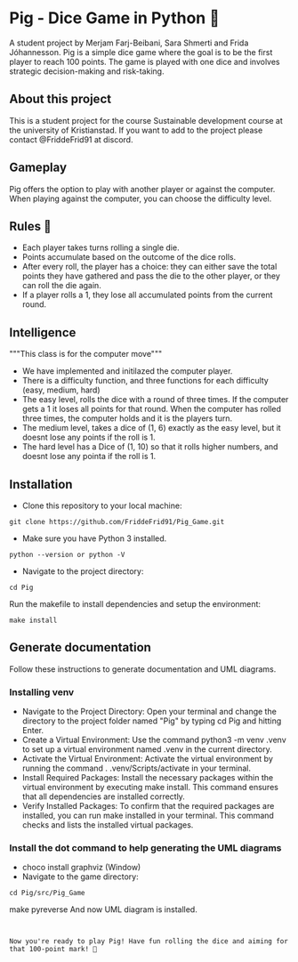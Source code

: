 # Pig - Dice Game in Python 🐷
A student project by Merjam Farj-Beibani, Sara Shmerti and Frida Jóhannesson.
Pig is a simple dice game where the goal is to be the first player to reach 100 points. The game is played with one dice and involves strategic decision-making and risk-taking.

## About this project
This is a student project for the course Sustainable development course at the university of Kristianstad. If you want to add to the project please contact @FriddeFrid91 at discord.
## Gameplay
Pig offers the option to play with another player or against the computer. When playing against the computer, you can choose the difficulty level.

## Rules 🎲
- Each player takes turns rolling a single die.
- Points accumulate based on the outcome of the dice rolls.
- After every roll, the player has a choice: they can either save the total points they have gathered and pass the die to the other player, or they can roll the die again.
- If a player rolls a 1, they lose all accumulated points from the current round.

## Intelligence 
"""This class is for the computer move"""
- We have implemented and initilazed the computer player.
- There is a difficulty function, and three functions for each difficulty (easy, medium, hard)
- The easy level, rolls the dice with a round of three times. If the computer gets a 1 it loses all points for that round. When the computer has rolled three times, the computer holds and it is the players turn.
- The medium level, takes a dice of (1, 6) exactly as the easy level, but it doesnt lose any points if the roll is 1.
- The hard level has a Dice of (1, 10) so that it rolls higher numbers, and doesnt lose any pointa if the roll is 1.

## Installation
- Clone this repository to your local machine:
```
git clone https://github.com/FriddeFrid91/Pig_Game.git
```
- Make sure you have Python 3 installed.
```
python --version or python -V
```
- Navigate to the project directory:
```
cd Pig
```
Run the makefile to install dependencies and setup the environment:
```
make install
```

## Generate documentation

Follow these instructions to generate documentation and UML diagrams.

### Installing venv

- Navigate to the Project Directory: Open your terminal and change the directory to the project folder named "Pig" by typing cd Pig and hitting Enter.
- Create a Virtual Environment: Use the command python3 -m venv .venv to set up a virtual environment named .venv in the current directory.
- Activate the Virtual Environment: Activate the virtual environment by running the command . .venv/Scripts/activate in your terminal.
- Install Required Packages: Install the necessary packages within the virtual environment by executing make install. This command ensures that all dependencies are installed correctly.
- Verify Installed Packages: To confirm that the required packages are installed, you can run make installed in your terminal. This command checks and lists the installed virtual packages.

### Install the dot command to help generating the UML diagrams

- choco install graphviz (Window)
- Navigate to the game directory:
```
cd Pig/src/Pig_Game
```
make pyreverse
And now UML diagram is installed.
```


Now you're ready to play Pig! Have fun rolling the dice and aiming for that 100-point mark! 🐖

